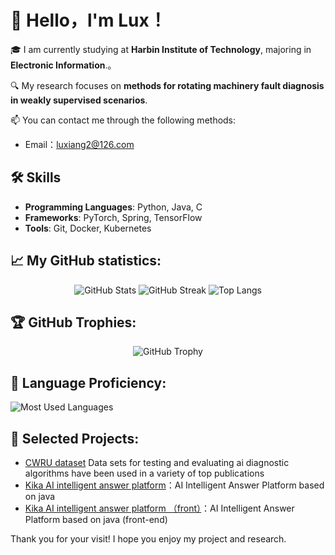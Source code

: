 # 👋 Hello，l'm Lux！

🎓 I am currently studying at **Harbin Institute of Technology**, majoring in **Electronic Information**.。

🔍 My research focuses on **methods for rotating machinery fault diagnosis in weakly supervised scenarios**.

📫 You can contact me through the following methods:
- Email：luxiang2@126.com

## 🛠 Skills

- **Programming Languages**: Python, Java, C
- **Frameworks**: PyTorch, Spring, TensorFlow
- **Tools**: Git, Docker, Kubernetes

## 📈 My GitHub statistics:

<p align="center">
  <img src="https://github-readme-stats.vercel.app/api?username=AiChiXiaoXiongBingGan&show_icons=true&theme=radical" alt="GitHub Stats" />
  <img src="https://github-readme-streak-stats.herokuapp.com/?user=AiChiXiaoXiongBingGan&theme=radical" alt="GitHub Streak" />
  <img src="https://github-readme-stats.vercel.app/api/top-langs/?username=AiChiXiaoXiongBingGan&layout=compact&theme=radical" alt="Top Langs" />
</p>

## 🏆 GitHub Trophies:

<p align="center">
  <img src="https://github-profile-trophy.vercel.app/?username=AiChiXiaoXiongBingGan&theme=onedark" alt="GitHub Trophy" />
</p>

## 🌟 Language Proficiency:

![Most Used Languages](https://github-readme-stats.vercel.app/api/top-langs/?username=AiChiXiaoXiongBingGan&theme=dark&layout=compact)


## 🌟 Selected Projects:

- [CWRU dataset](https://github.com/AiChiXiaoXiongBingGan/CWRU-dataset) Data sets for testing and evaluating ai diagnostic algorithms have been used in a variety of top publications
- [Kika AI intelligent answer platform](https://github.com/AiChiXiaoXiongBingGan/Kika)：AI Intelligent Answer Platform based on java
- [Kika AI intelligent answer platform （front）](https://github.com/AiChiXiaoXiongBingGan/Kika-front)：AI Intelligent Answer Platform based on java (front-end)

Thank you for your visit! I hope you enjoy my project and research.
